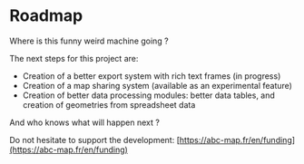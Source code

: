 # Roadmap

Where is this funny weird machine going ?

The next steps for this project are:

- Creation of a better export system with rich text frames (in progress)
- Creation of a map sharing system (available as an experimental feature)
- Creation of better data processing modules: better data tables, and creation of geometries from spreadsheet data

And who knows what will happen next ?

Do not hesitate to support the development: [https://abc-map.fr/en/funding](https://abc-map.fr/en/funding)
